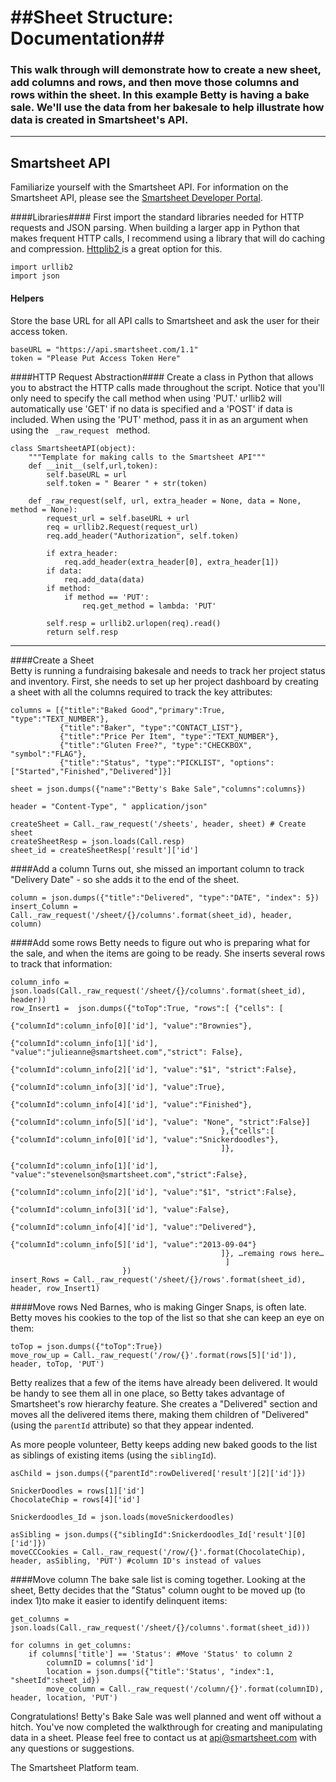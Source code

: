 ##Sheet Structure: Documentation##
=======
### This walk through will demonstrate how to create a new sheet, add columns and rows, and then move those columns and rows within the sheet. In this example Betty is having a bake sale. We'll use the data from her bakesale to help illustrate how data is created in Smartsheet's API. ###
--------------------

Smartsheet API
---
Familiarize yourself with the Smartsheet API. For information on the Smartsheet API, please see the [Smartsheet Developer Portal](http://smartsheet.com/developers).

####Libraries####
First import the standard libraries needed for HTTP requests and JSON parsing. When building a larger app in Python that makes frequent HTTP calls, I recommend using a library that will do caching and compression. <a href = "https://code.google.com/p/httplib2/"> Httplib2 </a> is a great option for this.

	import urllib2
	import json
	
#### Helpers ####
Store the base URL for all API calls to Smartsheet and ask the user for their access token.

	baseURL = "https://api.smartsheet.com/1.1"
	token = "Please Put Access Token Here"
	
####HTTP Request Abstraction####
Create a class in Python that allows you to abstract the HTTP calls made throughout the script. Notice that you'll only need to specify the call method when using 'PUT.' urllib2 will automatically use 'GET' if no data is specified and a 'POST' if data is included. When using the 'PUT' method, pass it in as an argument when using the <code> _raw_request </code> method.

	class SmartsheetAPI(object):
    	"""Template for making calls to the Smartsheet API"""
    	def __init__(self,url,token):
        	self.baseURL = url
        	self.token = " Bearer " + str(token)

    	def _raw_request(self, url, extra_header = None, data = None, method = None):
        	request_url = self.baseURL + url
        	req = urllib2.Request(request_url)
        	req.add_header("Authorization", self.token)

        	if extra_header:
            	req.add_header(extra_header[0], extra_header[1])
        	if data:
            	req.add_data(data)
        	if method:
            	if method == 'PUT':
                	req.get_method = lambda: 'PUT'

        	self.resp = urllib2.urlopen(req).read()
        	return self.resp
------------
####Create a Sheet  
Betty is running a fundraising bakesale and needs to track her project status and inventory.  First, she needs to set up her project dashboard by creating a sheet with all the columns required to track the key attributes:  
	
	columns = [{"title":"Baked Good","primary":True, "type":"TEXT_NUMBER"},
    	       {"title":"Baker", "type":"CONTACT_LIST"},
        	   {"title":"Price Per Item", "type":"TEXT_NUMBER"},
           	   {"title":"Gluten Free?", "type":"CHECKBOX", "symbol":"FLAG"},
           	   {"title":"Status", "type":"PICKLIST", "options":["Started","Finished","Delivered"]}]

	sheet = json.dumps({"name":"Betty's Bake Sale","columns":columns})

	header = "Content-Type", " application/json"

	createSheet = Call._raw_request('/sheets', header, sheet) # Create sheet
	createSheetResp = json.loads(Call.resp)
	sheet_id = createSheetResp['result']['id']
	
####Add a column
Turns out, she missed an important column to track "Delivery Date" - so she adds it to the end of the sheet. 

	column = json.dumps({"title":"Delivered", "type":"DATE", "index": 5})
	insert_Column = Call._raw_request('/sheet/{}/columns'.format(sheet_id), header, column)
	
####Add some rows
Betty needs to figure out who is preparing what for the sale, and when the items are going to be ready.  She inserts several rows to track that information:


	column_info = json.loads(Call._raw_request('/sheet/{}/columns'.format(sheet_id), header))
	row_Insert1 =  json.dumps({"toTop":True, "rows":[ {"cells": [ 
												    {"columnId":column_info[0]['id'], "value":"Brownies"},
                                                    {"columnId":column_info[1]['id'], "value":"julieanne@smartsheet.com","strict": False},
                                                    {"columnId":column_info[2]['id'], "value":"$1", "strict":False},
                                                    {"columnId":column_info[3]['id'], "value":True},
                                                    {"columnId":column_info[4]['id'], "value":"Finished"},
                                                    {"columnId":column_info[5]['id'], "value": "None", "strict":False}]
                                                   },{"cells":[ {"columnId":column_info[0]['id'], "value":"Snickerdoodles"},
                                                   ]}, 
                                                   {"columnId":column_info[1]['id'], "value":"stevenelson@smartsheet.com","strict":False},
                                                    {"columnId":column_info[2]['id'], "value":"$1", "strict":False},
                                                    {"columnId":column_info[3]['id'], "value":False},
                                                    {"columnId":column_info[4]['id'], "value":"Delivered"},
                                                    {"columnId":column_info[5]['id'], "value":"2013-09-04"}
                                                   ]}, …remaing rows here…          
                                                    ] 
                             })
	insert_Rows = Call._raw_request('/sheet/{}/rows'.format(sheet_id), header, row_Insert1)

####Move rows
Ned Barnes, who is making Ginger Snaps, is often late.  Betty moves his cookies to the top of the list so that she can keep an eye on them:

	toTop = json.dumps({"toTop":True})
	move_row_up = Call._raw_request('/row/{}'.format(rows[5]['id']), header, toTop, 'PUT')
                                  
                         
Betty realizes that a few of the items have already been delivered.  It would be handy to see them all in one place, so Betty takes advantage of Smartsheet's row hierarchy feature. She creates a "Delivered" section and moves all the delivered items there, making them children of "Delivered" (using the <code>parentId</code> attribute) so that they appear indented.

As more people volunteer, Betty keeps adding new baked goods to the list as siblings of existing items (using the <code>siblingId</code>).

	asChild = json.dumps({"parentId":rowDelivered['result'][2]['id']})

	SnickerDoodles = rows[1]['id']
	ChocolateChip = rows[4]['id']

	Snickerdoodles_Id = json.loads(moveSnickerdoodles)

	asSibling = json.dumps({"siblingId":Snickerdoodles_Id['result'][0]['id']})
	moveCCCookies = Call._raw_request('/row/{}'.format(ChocolateChip), header, asSibling, 'PUT') #column ID's instead of values                    


	
####Move column
The bake sale list is coming together.  Looking at the sheet, Betty decides that the "Status" column ought to be moved up (to index 1)to make it easier to identify delinquent items:

	get_columns = json.loads(Call._raw_request('/sheet/{}/columns'.format(sheet_id)))

	for columns in get_columns:
    	if columns['title'] == 'Status': #Move 'Status' to column 2
        	columnID = columns['id']
        	location = json.dumps({"title":'Status', "index":1, "sheetId":sheet_id})
        	move_column = Call._raw_request('/column/{}'.format(columnID), header, location, 'PUT')
        	
Congratulations! Betty's Bake Sale was well planned and went off without a hitch. You've now completed the walkthrough for creating and manipulating data in a sheet. Please feel free to contact us at api@smartsheet.com with any questions or suggestions.

The Smartsheet Platform team.